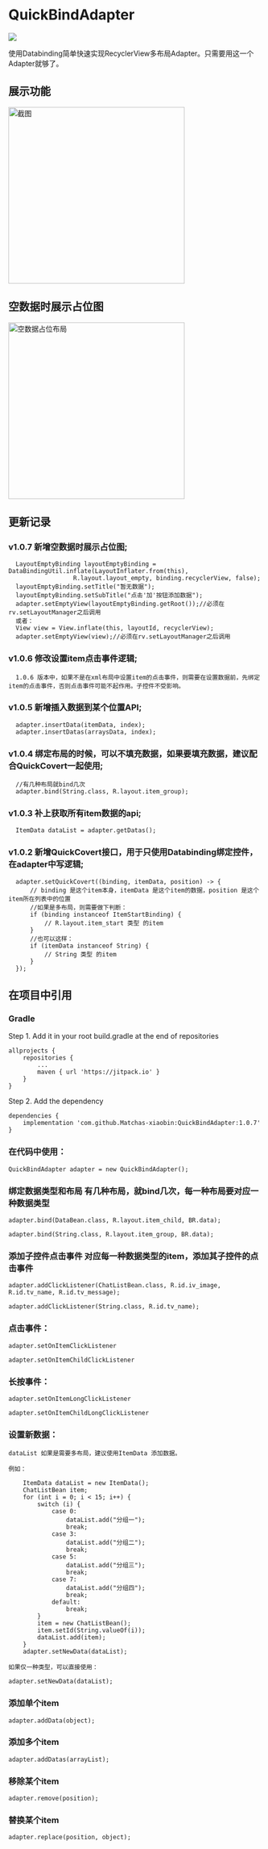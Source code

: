 # QuickBindAdapter

[![](https://jitpack.io/v/Matchas-xiaobin/QuickBindAdapter.svg)](https://jitpack.io/#Matchas-xiaobin/QuickBindAdapter)

使用Databinding简单快速实现RecyclerView多布局Adapter。只需要用这一个Adapter就够了。

## 展示功能

<img src="https://github.com/Matchas-xiaobin/QuickBindAdapter/blob/master/screenshot/Screenshot.gif" width="350" alt="截图"/>

## 空数据时展示占位图

<img src="https://github.com/Matchas-xiaobin/QuickBindAdapter/blob/master/screenshot/Screen_EmptyView.gif" width="350" alt="空数据占位布局"/>

## 更新记录

### v1.0.7 新增空数据时展示占位图;

      LayoutEmptyBinding layoutEmptyBinding = DataBindingUtil.inflate(LayoutInflater.from(this),
                      R.layout.layout_empty, binding.recyclerView, false);
      layoutEmptyBinding.setTitle("暂无数据");
      layoutEmptyBinding.setSubTitle("点击'加'按钮添加数据");
      adapter.setEmptyView(layoutEmptyBinding.getRoot());//必须在rv.setLayoutManager之后调用
      或者：
      View view = View.inflate(this, layoutId, recyclerView);
      adapter.setEmptyView(view);//必须在rv.setLayoutManager之后调用

### v1.0.6 修改设置item点击事件逻辑;

      1.0.6 版本中，如果不是在xml布局中设置item的点击事件，则需要在设置数据前，先绑定item的点击事件，否则点击事件可能不起作用。子控件不受影响。

### v1.0.5 新增插入数据到某个位置API;

      adapter.insertData(itemData, index);
      adapter.insertDatas(arraysData, index);

### v1.0.4 绑定布局的时候，可以不填充数据，如果要填充数据，建议配合QuickCovert一起使用;

      //有几种布局就bind几次
      adapter.bind(String.class, R.layout.item_group);

### v1.0.3 补上获取所有item数据的api;
      
      ItemData dataList = adapter.getDatas();
      
### v1.0.2 新增QuickCovert接口，用于只使用Databinding绑定控件，在adapter中写逻辑;
      
      adapter.setQuickCovert((binding, itemData, position) -> {
          // binding 是这个item本身，itemData 是这个item的数据，position 是这个item所在列表中的位置
          //如果是多布局，则需要做下判断：
          if (binding instanceof ItemStartBinding) {
              // R.layout.item_start 类型 的item
          }
          //也可以这样：
          if (itemData instanceof String) {
              // String 类型 的item
          }
      });
      

## 在项目中引用


### Gradle
   Step 1. Add it in your root build.gradle at the end of repositories
   
    allprojects {
        repositories {
            ...
            maven { url 'https://jitpack.io' }
        }
    }
    
   Step 2. Add the dependency
   
    dependencies {
        implementation 'com.github.Matchas-xiaobin:QuickBindAdapter:1.0.7'
    }

### 在代码中使用：

    QuickBindAdapter adapter = new QuickBindAdapter();

### 绑定数据类型和布局  有几种布局，就bind几次，每一种布局要对应一种数据类型

    adapter.bind(DataBean.class, R.layout.item_child, BR.data);

    adapter.bind(String.class, R.layout.item_group, BR.data);

### 添加子控件点击事件  对应每一种数据类型的item，添加其子控件的点击事件

    adapter.addClickListener(ChatListBean.class, R.id.iv_image, R.id.tv_name, R.id.tv_message);

    adapter.addClickListener(String.class, R.id.tv_name);


### 点击事件：

    adapter.setOnItemClickListener

    adapter.setOnItemChildClickListener


### 长按事件：

    adapter.setOnItemLongClickListener

    adapter.setOnItemChildLongClickListener


### 设置新数据：

    dataList 如果是需要多布局，建议使用ItemData 添加数据。
    
    例如：
    
        ItemData dataList = new ItemData();
        ChatListBean item;
        for (int i = 0; i < 15; i++) {
            switch (i) {
                case 0:
                    dataList.add("分组一");
                    break;
                case 3:
                    dataList.add("分组二");
                    break;
                case 5:
                    dataList.add("分组三");
                    break;
                case 7:
                    dataList.add("分组四");
                    break;
                default:
                    break;
            }
            item = new ChatListBean();
            item.setId(String.valueOf(i));
            dataList.add(item);
        }
        adapter.setNewData(dataList);
                      
    如果仅一种类型，可以直接使用：
                      
    adapter.setNewData(dataList);
                                                     
### 添加单个item
                                                     
    adapter.addData(object);
                                                     
### 添加多个item
                                                     
    adapter.addDatas(arrayList);
                                                     
### 移除某个item
                                                     
    adapter.remove(position);
    
### 替换某个item

    adapter.replace(position, object);
  
